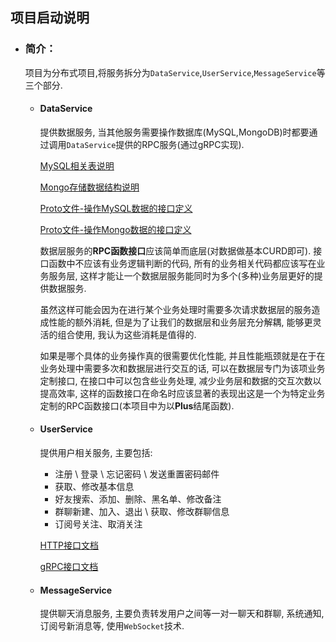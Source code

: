 ## 项目启动说明
- ### 简介：
    项目为分布式项目,将服务拆分为`DataService`,`UserService`,`MessageService`等三个部分.
    - #### DataService
        提供数据服务, 当其他服务需要操作数据库(MySQL,MongoDB)时都要通过调用`DataService`提供的RPC服务(通过gRPC实现).

        [MySQL相关表说明](./DataService/Doc_MySQL_TABEL.cn.md)

        [Mongo存储数据结构说明](./DataService/Doc_Mongo_Collection.cn.md)

        [Proto文件-操作MySQL数据的接口定义](./DataService/Protos/mysqlProto/mysqlBind.proto)

        [Proto文件-操作Mongo数据的接口定义](./DataService/Protos/mongoProto/mongoBind.proto)

        数据层服务的**RPC函数接口**应该简单而底层(对数据做基本CURD即可).  接口函数中不应该有业务逻辑判断的代码,  所有的业务相关代码都应该写在业务服务层, 这样才能让一个数据层服务能同时为多个(多种)业务层更好的提供数据服务. 

        虽然这样可能会因为在进行某个业务处理时需要多次请求数据层的服务造成性能的额外消耗,  但是为了让我们的数据层和业务层充分解耦, 能够更灵活的组合使用, 我认为这些消耗是值得的.

        如果是哪个具体的业务操作真的很需要优化性能, 并且性能瓶颈就是在于在业务处理中需要多次和数据层进行交互的话, 可以在数据层专门为该项业务定制接口, 在接口中可以包含些业务处理, 减少业务层和数据的交互次数以提高效率, 这样的函数接口在命名时应该显著的表现出这是一个为特定业务定制的RPC函数接口(本项目中为以**Plus**结尾函数). 

    - #### UserService
        提供用户相关服务, 主要包括: 
        + 注册 \ 登录 \ 忘记密码 \ 发送重置密码邮件
        + 获取、修改基本信息 
        + 好友搜索、添加、删除、黑名单、修改备注
        + 群聊新建、加入、退出 \ 获取、修改群聊信息 
        + 订阅号关注、取消关注 

        [HTTP接口文档](./UserService/Doc_HTTP_API.cn.md)

        [gRPC接口文档](./UserService/Doc_gRPC_API.cn.md)

    - #### MessageService
        提供聊天消息服务, 主要负责转发用户之间等一对一聊天和群聊, 系统通知, 订阅号新消息等, 使用`WebSocket`技术.